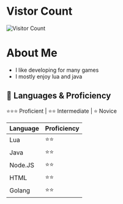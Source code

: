 # Vistor Count

![Visitor Count](https://profile-counter.glitch.me/sleetdevs/count.svg)

# About Me
- I like developing for many games
- I mostly enjoy lua and java

## 🧠 Languages & Proficiency

⭐⭐⭐ Proficient | ⭐⭐ Intermediate | ⭐ Novice

| Language  | Proficiency |
|-----------|-------------|
| Lua       | ⭐⭐      |
| Java      | ⭐⭐      |
| Node.JS   | ⭐⭐      |
| HTML      | ⭐⭐      |
| Golang       | ⭐⭐         |
